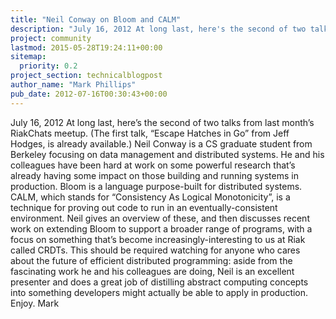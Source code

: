 ```yaml
---
title: "Neil Conway on Bloom and CALM"
description: "July 16, 2012 At long last, here's the second of two talks from last month's RiakChats meetup. (The first talk, "Escape Hatches in Go" from Jeff Hodges, is already available.) Neil Conway is a CS graduate student from Berkeley focusing on data management and distributed systems. He and his co"
project: community
lastmod: 2015-05-28T19:24:11+00:00
sitemap:
  priority: 0.2
project_section: technicalblogpost
author_name: "Mark Phillips"
pub_date: 2012-07-16T00:30:43+00:00
---
```

July 16, 2012
At long last, here’s the second of two talks from last month’s RiakChats meetup. (The first talk, “Escape Hatches in Go” from Jeff Hodges, is already available.)
Neil Conway is a CS graduate student from Berkeley focusing on data management and distributed systems. He and his colleagues have been hard at work on some powerful research that’s already having some impact on those building and running systems in production.
Bloom is a language purpose-built for distributed systems. CALM, which stands for “Consistency As Logical Monotonicity”, is a technique for proving out code to run in an eventually-consistent environment. Neil gives an overview of these, and then discusses recent work on extending Bloom to support a broader range of programs, with a focus on something that’s become increasingly-interesting to us at Riak called CRDTs.
This should be required watching for anyone who cares about the future of efficient distributed programming: aside from the fascinating work he and his colleagues are doing, Neil is an excellent presenter and does a great job of distilling abstract computing concepts into something developers might actually be able to apply in production.
Enjoy.
Mark
 

